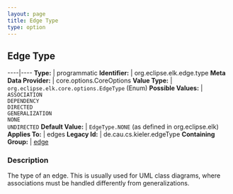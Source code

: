 ```yaml
---
layout: page
title: Edge Type
type: option
---
```

## Edge Type

----|----
**Type:** | programmatic
**Identifier:** | org.eclipse.elk.edge.type
**Meta Data Provider:** | core.options.CoreOptions
**Value Type:** | `org.eclipse.elk.core.options.EdgeType` (Enum)
**Possible Values:** | `ASSOCIATION`<br>`DEPENDENCY`<br>`DIRECTED`<br>`GENERALIZATION`<br>`NONE`<br>`UNDIRECTED`
**Default Value:** | `EdgeType.NONE` (as defined in org.eclipse.elk)
**Applies To:** | edges
**Legacy Id:** | de.cau.cs.kieler.edgeType
**Containing Group:** | [edge](org-eclipse-elk-edge)

### Description

The type of an edge. This is usually used for UML class diagrams, where associations must be handled differently from generalizations.
